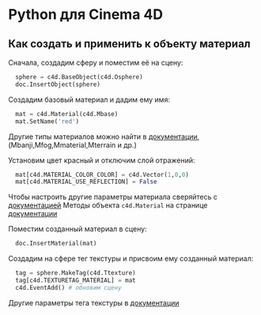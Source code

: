 # Python для Cinema 4D
## Как создать и применить к объекту материал

Сначала, создадим сферу и поместим её на сцену:
```Python
  sphere = c4d.BaseObject(c4d.Osphere)
  doc.InsertObject(sphere)
```
Создадим базовый материал и дадим ему имя:
```Python
  mat = c4d.Material(c4d.Mbase)
  mat.SetName('red')
```
Другие типы материалов можно найти в [документации][2], (Mbanji,Mfog,Mmaterial,Mterrain и др.)

Установим цвет красный и отключим слой отражений:
```Python
  mat[c4d.MATERIAL_COLOR_COLOR] = c4d.Vector(1,0,0)
  mat[c4d.MATERIAL_USE_REFLECTION] = False
```
Чтобы настроить другие параметры материала сверяйтесь с [документацией][1] Методы объекта `c4d.Material` на странице [документации][4]

Поместим созданный материал в сцену:
```Python
  doc.InsertMaterial(mat)
```
Создадим на сфере тег текстуры и присвоим ему созданный материал:
```Python
  tag = sphere.MakeTag(c4d.Ttexture)
  tag[c4d.TEXTURETAG_MATERIAL] = mat
  c4d.EventAdd() # обновим сцену
```
Другие параметры тега текстуры в [документации][3]

[1]: https://developers.maxon.net/docs/py/23_110/classic_resource/material/mmaterial.html "Classic Resource overview » Material"
[2]: https://developers.maxon.net/docs/py/23_110/types/materials.html "Types and Symbols List » Material Types"
[3]: https://developers.maxon.net/docs/py/23_110/classic_resource/tag/ttexture.html "Classic Resource overview » Material Tag"
[4]: https://developers.maxon.net/docs/py/23_110/modules/c4d/C4DAtom/GeListNode/BaseList2D/BaseMaterial/Material/index.html "c4d.Material"